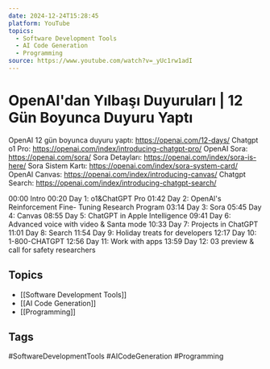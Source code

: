 ```yaml
---
date: 2024-12-24T15:28:45
platform: YouTube
topics:
  - Software Development Tools
  - AI Code Generation
  - Programming
source: https://www.youtube.com/watch?v=_yUc1rw1adI
---
```

# OpenAI'dan Yılbaşı Duyuruları | 12 Gün Boyunca Duyuru Yaptı

OpenAI 12 gün boyunca duyuru yaptı: https://openai.com/12-days/
Chatgpt o1 Pro: https://openai.com/index/introducing-chatgpt-pro/
OpenAI Sora: https://openai.com/sora/
Sora Detayları: https://openai.com/index/sora-is-here/
Sora Sistem Kartı: https://openai.com/index/sora-system-card/
OpenAI Canvas: https://openai.com/index/introducing-canvas/
Chatgpt Search: https://openai.com/index/introducing-chatgpt-search/

00:00 Intro
00:20 Day 1: o1&ChatGPT Pro
01:42 Day 2: OpenAl's Reinforcement Fine- Tuning Research Program
03:14 Day 3: Sora
05:45 Day 4: Canvas
08:55 Day 5: ChatGPT in Apple Intelligence
09:41 Day 6: Advanced voice with video & Santa mode
10:33 Day 7: Projects in ChatGPT
11:01 Day 8: Search
11:54 Day 9: Holiday treats for developers
12:17 Day 10: 1-800-CHATGPT
12:56 Day 11: Work with apps
13:59 Day 12: 03 preview & call for safety researchers

## Topics
- [[Software Development Tools]]
- [[AI Code Generation]]
- [[Programming]]

## Tags
#SoftwareDevelopmentTools #AICodeGeneration #Programming